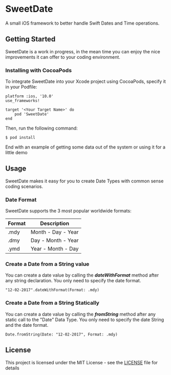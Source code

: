 # SweetDate

A small iOS framework to better handle Swift Dates and Time operations.

## Getting Started

SweetDate is a work in progress, in the mean time you can enjoy the nice improvements it can offer to your coding environment.


### Installing with CocoaPods

To integrate SweetDate into your Xcode project using CocoaPods, specify it in your Podfile:


```
platform :ios, '10.0'
use_frameworks!

target '<Your Target Name>' do
    pod 'SweetDate'
end
```

Then, run the following command:

```
$ pod install
```

End with an example of getting some data out of the system or using it for a little demo

## Usage

SweetDate makes it easy for you to create Date Types with common sense coding scenarios.

### Date Format

SweetDate supports the 3 most popular worldwide formats:


Format  | Description
------------- | -------------
.mdy  | Month - Day - Year
.dmy  | Day - Month - Year
.ymd  | Year - Month - Day

### Create a Date from a String value

You can create a date value by calling the ___dateWithFormat___ method after any string declaration. 
You only need to specify the date format.

```
"12-02-2017".dateWithFormat(Format: .mdy)
```

### Create a Date from a String Statically

You can create a date value by calling the ___fromString___ method after any static call to the "Date" Data Type.
You only need to specify the date String and the date format.

```
Date.fromString(Date: "12-02-2017", Format: .mdy)
```

## License

This project is licensed under the MIT License - see the [LICENSE](LICENSE) file for details

